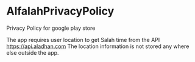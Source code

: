 # AlfalahPrivacyPolicy
Privacy Policy for google play store

The app requires user location to get Salah time from the API https://api.aladhan.com
The location information is not stored any where else outside the app.
